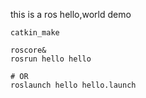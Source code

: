 this is a ros hello,world demo

```
catkin_make

roscore&
rosrun hello hello

# OR
roslaunch hello hello.launch

```
